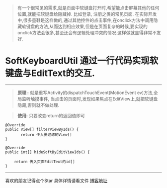 
 >有一个很常见的需求,就是页面中软键盘打开时,希望能点击屏幕其他的任何位置,就能把软键盘给隐藏掉.
 >比如登录, 注册之类的常见页面.
 >在实际开发中,很多童鞋是这样做的,通过其他控件的点击事件,在onclick方法中调用隐藏软键盘的方法,从而达到相应效果,但是在页面复杂的时候,要实现的onclick方法会很多,甚至还会有逻辑处理冲突的情况.这样做就显得非常不友好.

# SoftKeyboardUtil 通过一行代码实现软键盘与EditText的交互.

----------

> **原理 :**  就是重写Activity的dispatchTouchEvent(MotionEvent ev)方法,全局监听触摸事件, 当点击的页面时,发现如果焦点在EditView上,就把软键盘隐藏,否则就不做处理.

>**使用:** 只要改变return的返回值即可 

    @Override
    public View[] filterViewByIds() {
           return 传入要过滤的View[]
    }

    @Override
    public int[] hideSoftByEditViewIds() {
       
        return 传入页面EditText的id[]
    }

----------
喜欢的朋友记得点个Star
具体详情请看文件
[博客地址](http://blog.csdn.net/zybieku/article/details/68925116)

